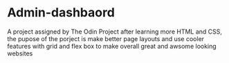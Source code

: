 # Admin-dashbaord

A project assigned by The Odin Project after learning more HTML and CSS, the pupose of the porject is make better page layouts and use cooler features with grid and flex box to make overall great and awsome looking websites
